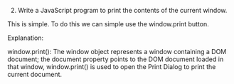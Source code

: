 2. Write a JavaScript program to print the contents of the current window. 

This is simple. 
To do this we can simple use the window.print button.


Explanation:

window.print(): The window object represents a window containing a DOM document; the document property points to the DOM document loaded in that window, window.print() is used to open the Print Dialog to print the current document.